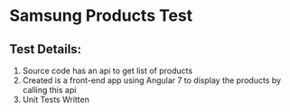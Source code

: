 # Samsung Products Test

## Test Details:

1.	Source code has an api to get list of products
2.	Created is a front-end app using Angular 7 to display the products by calling this api
3.	Unit Tests Written
